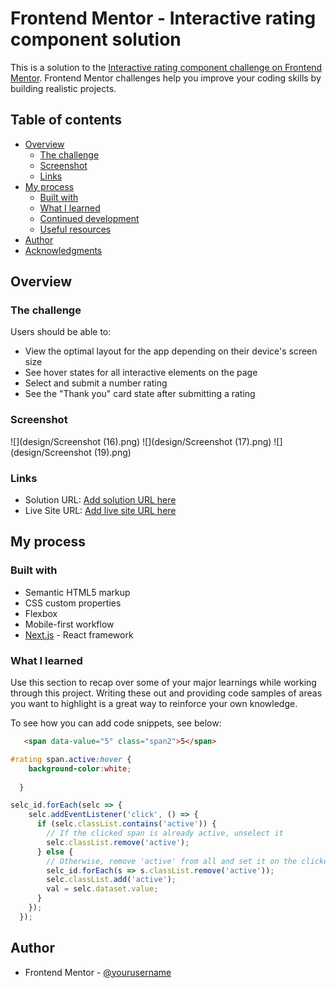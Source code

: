 # Frontend Mentor - Interactive rating component solution

This is a solution to the [Interactive rating component challenge on Frontend Mentor](https://www.frontendmentor.io/challenges/interactive-rating-component-koxpeBUmI). Frontend Mentor challenges help you improve your coding skills by building realistic projects. 

## Table of contents

- [Overview](#overview)
  - [The challenge](#the-challenge)
  - [Screenshot](#screenshot)
  - [Links](#links)
- [My process](#my-process)
  - [Built with](#built-with)
  - [What I learned](#what-i-learned)
  - [Continued development](#continued-development)
  - [Useful resources](#useful-resources)
- [Author](#author)
- [Acknowledgments](#acknowledgments)


## Overview

### The challenge

Users should be able to:

- View the optimal layout for the app depending on their device's screen size
- See hover states for all interactive elements on the page
- Select and submit a number rating
- See the "Thank you" card state after submitting a rating

### Screenshot

![](design/Screenshot (16).png)
![](design/Screenshot (17).png)
![](design/Screenshot (19).png)

### Links

- Solution URL: [Add solution URL here](https://your-solution-url.com)
- Live Site URL: [Add live site URL here](https://your-live-site-url.com)

## My process

### Built with

- Semantic HTML5 markup
- CSS custom properties
- Flexbox
- Mobile-first workflow
- [Next.js](https://nextjs.org/) - React framework


### What I learned

Use this section to recap over some of your major learnings while working through this project. Writing these out and providing code samples of areas you want to highlight is a great way to reinforce your own knowledge.

To see how you can add code snippets, see below:

```html
   <span data-value="5" class="span2">5</span>
```

```css
#rating span.active:hover {
    background-color:white;
  
  }
```

```js
selc_id.forEach(selc => {
    selc.addEventListener('click', () => {
      if (selc.classList.contains('active')) {
        // If the clicked span is already active, unselect it
        selc.classList.remove('active');
      } else {
        // Otherwise, remove 'active' from all and set it on the clicked span
        selc_id.forEach(s => s.classList.remove('active'));
        selc.classList.add('active');
        val = selc.dataset.value;
      }
    });
  });

```
## Author

- Frontend Mentor - [@yourusername](https://www.frontendmentor.io/profile/utkarshanik)


